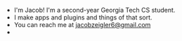 - I'm Jacob! I'm a second-year Georgia Tech CS student. 
- I make apps and plugins and things of that sort.
- You can reach me at jacobzeigler6@gmail.com
- 
